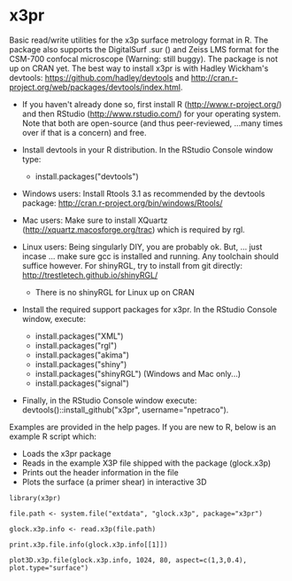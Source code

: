 # x3pr 

Basic read/write utilities for the x3p surface metrology format in R. The package also supports the DigitalSurf .sur () and Zeiss LMS format for the CSM-700 confocal microscope (Warning: still buggy). The package is not up on CRAN yet. 
The best way to install x3pr is with Hadley Wickham's devtools: https://github.com/hadley/devtools 
and http://cran.r-project.org/web/packages/devtools/index.html. 

* If you haven't already done so, first install R (http://www.r-project.org/) and then RStudio (http://www.rstudio.com/) for your operating system. Note that both are open-source (and thus peer-reviewed, ...many times over if that is a concern) and free. 

* Install devtools in your R distribution. In the RStudio Console window type:
  * install.packages("devtools")

* Windows users: Install Rtools 3.1 as recommended by the devtools package: http://cran.r-project.org/bin/windows/Rtools/ 

* Mac users: Make sure to install XQuartz (http://xquartz.macosforge.org/trac) which is required by rgl.

* Linux users: Being singularly DIY, you are probably ok. But, ... just incase ... make sure gcc is installed and running. Any toolchain should suffice however. For shinyRGL, try to install from git directly: http://trestletech.github.io/shinyRGL/
  * There is no shinyRGL for Linux up on CRAN

* Install the required support packages for x3pr. In the RStudio Console window, execute:
  * install.packages("XML")
  * install.packages("rgl")
  * install.packages("akima")
  * install.packages("shiny")
  * install.packages("shinyRGL") (Windows and Mac only...)
  * install.packages("signal")

* Finally, in the RStudio Console window execute: devtools()::install_github("x3pr", username="npetraco").

Examples are provided in the help pages. If you are new to R, below is an example R script which:

* Loads the x3pr package
* Reads in the example X3P file shipped with the package (glock.x3p)
* Prints out the header information in the file
* Plots the surface (a primer shear) in interactive 3D

`library(x3pr)`

`file.path <- system.file("extdata", "glock.x3p", package="x3pr")`

`glock.x3p.info <- read.x3p(file.path)`

`print.x3p.file.info(glock.x3p.info[[1]])`

`plot3D.x3p.file(glock.x3p.info, 1024, 80, aspect=c(1,3,0.4), plot.type="surface")`
